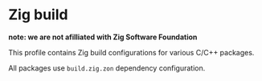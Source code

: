 # Zig build

**note: we are not afilliated with Zig Software Foundation**

This profile contains Zig build configurations for various C/C++ packages.

All packages use `build.zig.zon` dependency configuration.
